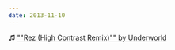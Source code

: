 ```yaml
---
date: 2013-11-10
---
```


♫ [""Rez (High Contrast Remix)"" by Underworld](https://music.apple.com/gb/album/rez/1444122732?i=1444123566)
